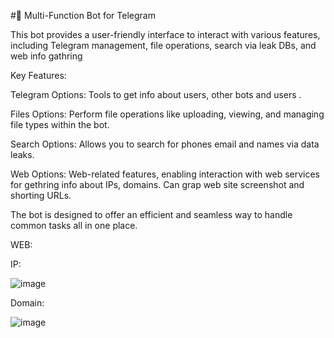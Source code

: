 
#🤖 Multi-Function Bot for Telegram

This bot provides a user-friendly interface to interact with various features, including Telegram management, file operations, search via leak DBs, and web info gathring

Key Features:

Telegram Options: Tools to get info about users, other bots and users .

Files Options: Perform file operations like uploading, viewing, and managing file types within the bot.

Search Options: Allows you to search for phones email and names via data leaks.

Web Options: Web-related features, enabling interaction with web services for gethring info about IPs, domains. Can grap web site screenshot and shorting URLs.

The bot is designed to offer an efficient and seamless way to handle common tasks all in one place.

WEB: 

IP: 

![image](https://github.com/user-attachments/assets/62830de2-42e9-4087-ae52-5c548494fd29)

Domain:

![image](https://github.com/user-attachments/assets/1fc184fe-62b5-4884-a14f-b9a7bb7e999a)


